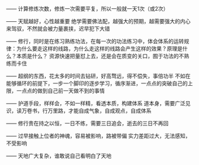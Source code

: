 ——
计算修炼次数，修炼一次需要平复，所以一般就一天1次（或2次）

——
天赋越好，心性越重要
绝学需要佛法配，越强大的预期，越需要强大的内心来驾驭，不然就会被力量裹挟，迟早犯下大错

——
修行，同时是在练习熟练功法，在每一次的功法练习中，体会体系的运转规律：为什么要走这样的线路，为什么走这样的线路会产生这样的效果？原理是什么？本质是什么？
资源快速把量怼上去，还是会在质变的关口，囿于功法的不熟练而卡住

——
超纲的东西，花太多的时间去钻研，好高骛远，得不偿失，事倍功半
不如在能够循环的前提下，一步一个脚印的逐步学习，循序渐进，一点点的突破自己的上限，一点点的做到自己前一天做不到的事情

——
护道手段，样样会，不如一样精，看透本质，构建体系
道本身，需要广泛见识，读万卷书，行万里路，才能自成气象，自成观点，自成体系

——
修行贵在持之以恒，一日不练，需要三日追会，逝去的三日不再回

——
过早接触上位者的神魂，容易被影响，路被带偏
实力差距过大，无法感知，不受影响

——
天地广大复杂，谁敢说自己看明白了天地